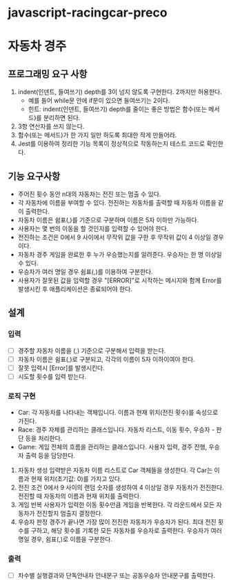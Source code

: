 # javascript-racingcar-preco

# 자동차 경주
## 프로그래밍 요구 사항
1. indent(인덴트, 들여쓰기) depth를 3이 넘지 않도록 구현한다. 2까지만 허용한다.
    - 예를 들어 while문 안에 if문이 있으면 들여쓰기는 2이다.
    - 힌트: indent(인덴트, 들여쓰기) depth를 줄이는 좋은 방법은 함수(또는 메서드)를 분리하면 된다.
2. 3항 연산자를 쓰지 않는다.
3. 함수(또는 메서드)가 한 가지 일만 하도록 최대한 작게 만들어라.
4. Jest를 이용하여 정리한 기능 목록이 정상적으로 작동하는지 테스트 코드로 확인한다.

## 기능 요구사항 
- 주어진 횟수 동안 n대의 자동차는 전진 또는 멈출 수 있다.
- 각 자동차에 이름을 부여할 수 있다. 전진하는 자동차를 출력할 때 자동차 이름을 같이 출력한다.
- 자동차 이름은 쉼표(,)를 기준으로 구분하며 이름은 5자 이하만 가능하다.
- 사용자는 몇 번의 이동을 할 것인지를 입력할 수 있어야 한다.
- 전진하는 조건은 0에서 9 사이에서 무작위 값을 구한 후 무작위 값이 4 이상일
경우이다.
- 자동차 경주 게임을 완료한 후 누가 우승했는지를 알려준다. 우승자는 한 명 이상일 수 있다.
- 우승자가 여러 명일 경우 쉼표(,)를 이용하여 구분한다.
- 사용자가 잘못된 값을 입력할 경우 "[ERROR]"로 시작하는 메시지와 함께 Error를 발생시킨 후 애플리케이션은 종료되어야 한다.

## 설계
### 입력
- [ ] 경주할 자동차 이름을 (,) 기준으로 구분해서 입력을 받는다.
- [ ] 자동차 이름은 쉼표(,)로 구분되고, 각각의 이름이 5자 이하이여야 한다.
- [ ] 잘못 입력시 [Error]를 발생시킨다.
- [ ] 시도할 횟수를 입력 받는다. 

### 로직 구현
- Car: 각 자동차를 나타내는 객체입니다. 이름과 현재 위치(전진 횟수)를 속성으로 가진다.
- Race: 경주 자체를 관리하는 클래스입니다. 자동차 리스트, 이동 횟수, 우승자 - 판단 등을 처리한다.
- Game: 게임 전체의 흐름을 관리하는 클래스입니다. 사용자 입력, 경주 진행, 우승자 출력 등을 담당한다.

1. 자동차 생성
입력받은 자동차 이름 리스트로 Car 객체들을 생성한다.
각 Car는 이름과 현재 위치(초기값: 0)를 가지고 있다.
2. 전진 조건
0에서 9 사이의 랜덤 숫자를 생성하여 4 이상일 경우 자동차가 전진한다.
전진할 때 자동차의 이름과 현재 위치를 출력한다.
3. 게임 반복
사용자가 입력한 이동 횟수만큼 게임을 반복한다.
각 라운드에서 모든 자동차가 전진할지 멈출지 결정한다.
4. 우승자 판정
경주가 끝나면 가장 많이 전진한 자동차가 우승자가 된다.
최대 전진 횟수를 구하고, 해당 횟수를 기록한 모든 자동차를 우승자로 출력한다.
우승자가 여러 명일 경우, 쉼표(,)로 이름을 구분한다.


### 출력
- [ ] 차수별 실행결과와 단독안내자 안내문구 또는 공동우승자 안내문구를 출력한다.